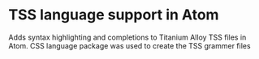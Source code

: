 # TSS language support in Atom

Adds syntax highlighting and completions to Titanium Alloy TSS files in Atom.
CSS language package was used to create the TSS grammer files
